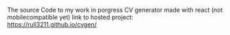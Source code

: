 The source Code to my work in porgress CV generator made with react (not mobilecompatible yet) link to hosted project: https://rull3211.github.io/cvgen/
